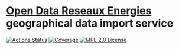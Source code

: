 # [Open Data Reseaux Energies](https://opendata.reseaux-energies.fr/pages/accueil/) geographical data import service

[![Actions Status](https://github.com/gridsuite/odre-server/workflows/CI/badge.svg)](https://github.com/gridsuite/odre-server/actions)
[![Coverage](https://sonarcloud.io/api/project_badges/measure?project=org.gridsuite%3Aodre-server&metric=coverage)](https://sonarcloud.io/dashboard?id=org.gridsuite%3Aodre-server)
[![MPL-2.0 License](https://img.shields.io/badge/license-MPL_2.0-blue.svg)](https://www.mozilla.org/en-US/MPL/2.0/)
